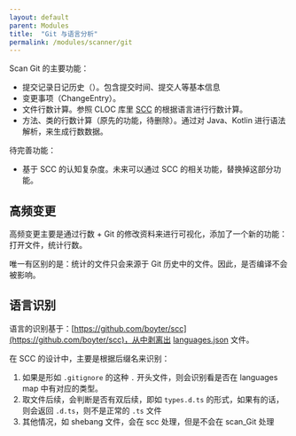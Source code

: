 ```yaml
---
layout: default
parent: Modules
title:  "Git 与语言分析"
permalink: /modules/scanner/git
---
```


Scan Git 的主要功能：

- 提交记录日记历史（）。包含提交时间、提交人等基本信息
- 变更事项（ChangeEntry）。
- 文件行数计算。参照 CLOC 库里 [SCC](https://github.com/boyter/scc) 的根据语言进行行数计算。
- 方法、类的行数计算（原先的功能，待删除）。通过对 Java、Kotlin 进行语法解析，来生成行数数据。 

待完善功能：

- 基于 SCC 的认知复杂度。未来可以通过 SCC 的相关功能，替换掉这部分功能。

## 高频变更

高频变更主要是通过行数 + Git 的修改资料来进行可视化，添加了一个新的功能：打开文件，统计行数。

唯一有区别的是：统计的文件只会来源于 Git 历史中的文件。因此，是否编译不会被影响。

## 语言识别

语言的识别基于：[https://github.com/boyter/scc](https://github.com/boyter/scc)，从中剥离出 [languages.json](https://github.com/archguard/scanner/blob/master/scan_git/src/main/resources/languages.json) 文件。

在 SCC 的设计中，主要是根据后缀名来识别：

1. 如果是形如 `.gitignore` 的这种 `.` 开头文件，则会识别看是否在 languages map 中有对应的类型。
2. 取文件后续，会判断是否有双后续，即如 `types.d.ts` 的形式，如果有的话，则会返回 `.d.ts`，则不是正常的 `.ts` 文件
3. 其他情况，如 shebang 文件，会在 scc 处理，但是不会在 scan_Git 处理
